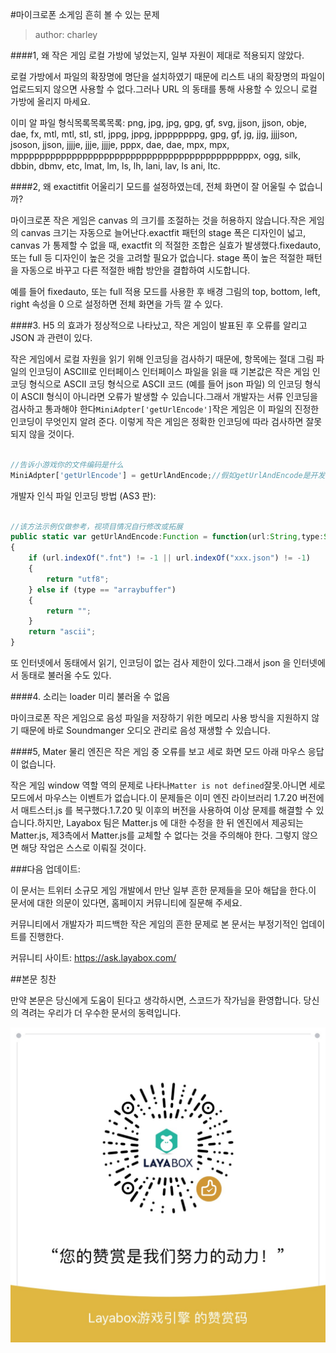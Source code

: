 #마이크로폰 소게임 흔히 볼 수 있는 문제

> author: charley

####1, 왜 작은 게임 로컬 가방에 넣었는지, 일부 자원이 제대로 적용되지 않았다.

로컬 가방에서 파일의 확장명에 명단을 설치하였기 때문에 리스트 내의 확장명의 파일이 업로드되지 않으면 사용할 수 없다.그러나 URL 의 동태를 통해 사용할 수 있으니 로컬 가방에 올리지 마세요.

이미 알 파일 형식목록목록목록: png, jpg, jpg, gpg, gf, svg, jjson, jjson, obje, dae, fx, mtl, mtl, stl, stl, jppg, jppg, jppppppppg, gpg, gf, jg, jjg, jjjjson, jsoson, jjson, jjjje, jjje, jjjje, pppx, dae, dae, mpx, mpx, mppppppppppppppppppppppppppppppppppppppppppppx, ogg, silk, dbbin, dbmv, etc, lmat, lm, ls, lh, lani, lav, ls ani, ltc.



####2, 왜 exactitfit 어울리기 모드를 설정하였는데, 전체 화면이 잘 어울릴 수 없습니까?

마이크로폰 작은 게임은 canvas 의 크기를 조절하는 것을 허용하지 않습니다.작은 게임의 canvas 크기는 자동으로 늘어난다.exactfit 패턴의 stage 폭은 디자인이 넓고, canvas 가 통제할 수 없을 때, exactfit 의 적절한 조합은 실효가 발생했다.fixedauto, 또는 full 등 디자인이 높은 것을 고려할 필요가 없습니다. stage 폭이 높은 적절한 패턴을 자동으로 바꾸고 다른 적절한 배합 방안을 결합하여 시도합니다.

예를 들어 fixedauto, 또는 full 적용 모드를 사용한 후 배경 그림의 top, bottom, left, right 속성을 0 으로 설정하면 전체 화면을 가득 깔 수 있다.



####3. H5 의 효과가 정상적으로 나타났고, 작은 게임이 발표된 후 오류를 알리고 JSON 과 관련이 있다.

작은 게임에서 로컬 자원을 읽기 위해 인코딩을 검사하기 때문에, 항목에는 절대 그림 파일의 인코딩이 ASCIII로 인터페이스 인터페이스 파일을 읽을 때 기본값은 작은 게임 인코딩 형식으로 ASCII 코딩 형식으로 ASCII 코드 (예를 들어 json 파일) 의 인코딩 형식이 ASCII 형식이 아니라면 오류가 발생할 수 있습니다.그래서 개발자는 서류 인코딩을 검사하고 통과해야 한다`MiniAdpter['getUrlEncode']`작은 게임은 이 파일의 진정한 인코딩이 무엇인지 알려 준다. 이렇게 작은 게임은 정확한 인코딩에 따라 검사하면 잘못되지 않을 것이다.


```js

//告诉小游戏你的文件编码是什么
MiniAdpter['getUrlEncode'] = getUrlAndEncode;//假如getUrlAndEncode是开发者识别文件编码的方法
```


개발자 인식 파일 인코딩 방법 (AS3 판):


```javascript

//该方法示例仅做参考，视项目情况自行修改或拓展
public static var getUrlAndEncode:Function = function(url:String,type:String):String
{
	if (url.indexOf(".fnt") != -1 || url.indexOf("xxx.json") != -1) 
    {
		return "utf8";
	} else if (type == "arraybuffer") 
    {
		return "";
	}
	return "ascii";
}
```




또 인터넷에서 동태에서 읽기, 인코딩이 없는 검사 제한이 있다.그래서 json 을 인터넷에서 동태로 불러올 수도 있다.



####4. 소리는 loader 미리 불러올 수 없음

마이크로폰 작은 게임으로 음성 파일을 저장하기 위한 메모리 사용 방식을 지원하지 않기 때문에 바로 Soundmanger 오디오 관리로 음성 재생할 수 있습니다.



####5, Mater 물리 엔진은 작은 게임 중 오류를 보고 세로 화면 모드 아래 마우스 응답이 없습니다.

작은 게임 window 역할 역의 문제로 나타나`Matter is not defined`잘못.아니면 세로 모드에서 마우스는 이벤트가 없습니다.이 문제들은 이미 엔진 라이브러리 1.7.20 버전에서 매트스터.js 를 복구했다.1.7.20 및 이후의 버전을 사용하여 이상 문제를 해결할 수 있습니다.하지만, Layabox 팀은 Matter.js 에 대한 수정을 한 뒤 엔진에서 제공되는 Matter.js, 제3측에서 Matter.js를 교체할 수 없다는 것을 주의해야 한다. 그렇지 않으면 해당 작업은 스스로 이뤄질 것이다.



###다음 업데이트:

이 문서는 트위터 소규모 게임 개발에서 만난 일부 흔한 문제들을 모아 해답을 한다.이 문서에 대한 의문이 있다면, 홈페이지 커뮤니티에 질문해 주세요.

커뮤니티에서 개발자가 피드백한 작은 게임의 흔한 문제로 본 문서는 부정기적인 업데이트를 진행한다.

커뮤니티 사이트: https://ask.layabox.com/



##본문 칭찬

만약 본문은 당신에게 도움이 된다고 생각하시면, 스코드가 작가님을 환영합니다. 당신의 격려는 우리가 더 우수한 문서의 동력입니다.

![wechatPay](../../../wechatPay.jpg)